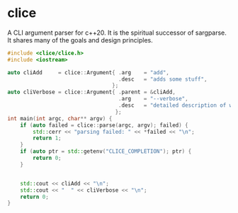 # clice
A CLI argument parser for c++20. It is the spiritual successor of sargparse. It shares many of the goals
and design principles.


```c++
#include <clice/clice.h>
#include <iostream>

auto cliAdd     = clice::Argument{ .arg    = "add",
                                   .desc   = "adds some stuff",
                                 };
auto cliVerbose = clice::Argument{ .parent = &cliAdd,
                                   .arg    = "--verbose",
                                   .desc   = "detailed description of what is happening",
                                  };
int main(int argc, char** argv) {
    if (auto failed = clice::parse(argc, argv); failed) {
        std::cerr << "parsing failed: " << *failed << "\n";
        return 1;
    }
    if (auto ptr = std::getenv("CLICE_COMPLETION"); ptr) {
        return 0;
    }


    std::cout << cliAdd << "\n";
    std::cout << "  " << cliVerbose << "\n";
    return 0;
}
```
